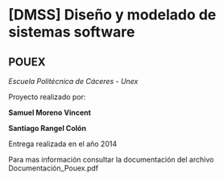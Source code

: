 # [DMSS] Diseño y modelado de sistemas software

## POUEX

*Escuela Politécnica de Cáceres - Unex*

Proyecto realizado por:

**Samuel Moreno Vincent**

**Santiago Rangel Colón**

Entrega realizada en el año 2014

Para mas información consultar la documentación del archivo Documentación_Pouex.pdf
